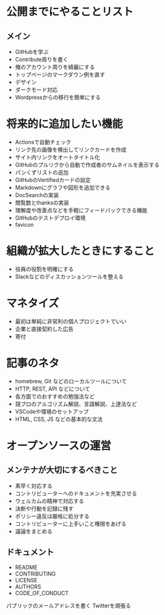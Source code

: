 # 公開までにやることリスト

## メイン

- GitHubを学ぶ
- Contribute周りを書く
- 俺のアカウント周りを綺麗にする
- トップページのマークダウン例を直す
- デザイン
- ダークモード対応
- Wordpressからの移行を簡単にする

# 将来的に追加したい機能

- Actionsで自動チェック
- リンク先の画像を検出してリンクカードを作成
- サイト内リンクをオートタイトル化
- GitHubのプルリクから自動で作成者のサムネイルを表示する
- パンくずリストの追加
- GitHubのVertifiedカードの設定
- Markdownにグラフや図形を追加できる
- DocSearchの実装
- 閲覧数とthanksの実装
- 理解度や改善点などを手軽にフィードバックできる機能
- GitHubのテストデプロイ環境
- favicon

# 組織が拡大したときにすること

- 役員の役割を明確にする
- Slackなどのディスカッションツールを整える

# マネタイズ

- 最初は単純に非営利の個人プロジェクトでいい
- 企業と直接契約した広告
- 寄付

# 記事のネタ

- homebrew, Git などのローカルツールについて
- HTTP, REST, API などについて
- 各方面でのおすすめの勉強法など
- 競プロのアルゴリズム解説、言語解説、上達法など
- VSCodeや環境のセットアップ
- HTML, CSS, JS などの基本的な文法

# オープンソースの運営

## メンテナが大切にするべきこと

- 素早く対応する
- コントリビューターへのドキュメントを充実させる
- ウェルカムの精神で対応する
- 決断や行動を記録に残す
- ポリシー違反は厳格に処分する
- コントリビューターに上手いこと権限をあげる
- 議論をまとめる

## ドキュメント

- README
- CONTRIBUTING
- LICENSE
- AUTHORS
- CODE_OF_CONDUCT

パブリックのメールアドレスを書く
Twitterを頑張る
